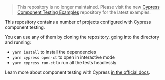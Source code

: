 > This repository is no longer maintained. Please visit the new [Cypress Component Testing Examples](https://github.com/cypress-io/cypress-component-testing-examples) repository for the latest examples.

This repository contains a number of projects configured with Cypress component testing.

You can use any of them by cloning the repository, going into the directory and running:

- `yarn install` to install the dependencies
- `yarn cypress open-ct` to open in interactive mode
- `yarn cypress run-ct` to run all the tests headlessly

Learn more about component testing with Cypress [in the official docs](https://docs.cypress.io/guides/component-testing/introduction).
